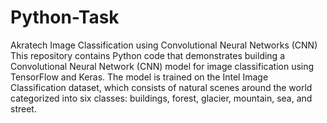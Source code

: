 # Python-Task
Akratech
Image Classification using Convolutional Neural Networks (CNN)
This repository contains Python code that demonstrates building a Convolutional Neural Network (CNN) model for image classification using TensorFlow and Keras. The model is trained on the Intel Image Classification dataset, which consists of natural scenes around the world categorized into six classes: buildings, forest, glacier, mountain, sea, and street.
